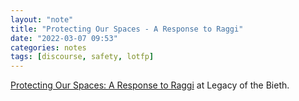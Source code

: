 ```yaml
---
layout: "note"
title: "Protecting Our Spaces - A Response to Raggi"
date: "2022-03-07 09:53"
categories: notes
tags: [discourse, safety, lotfp]
---
```

[Protecting Our Spaces: A Response to Raggi](https://lotbieth.blogspot.com/2022/03/protecting-our-spaces-response-to-raggi.html) at Legacy of the Bieth.
